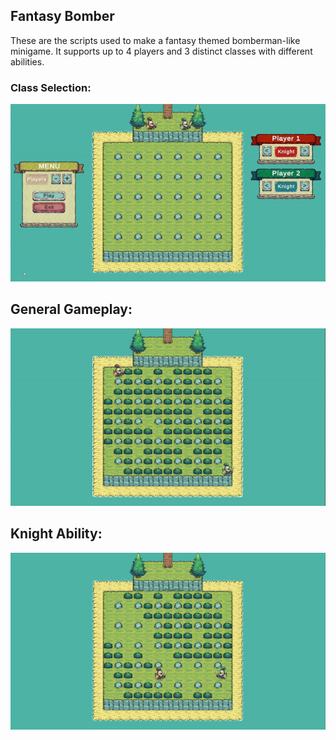 ## Fantasy Bomber
These are the scripts used to make a fantasy themed bomberman-like minigame. It supports up to 4 players and 3 distinct classes with different abilities. 

### Class Selection:
![](Examples/class_selection.gif)

## General Gameplay:
![](Examples/general_gameplay.gif)

## Knight Ability:
![](Examples/ability_knight.gif)
